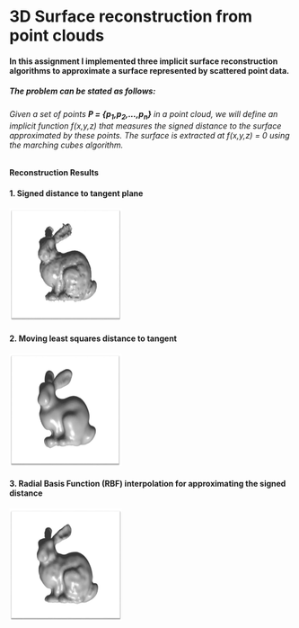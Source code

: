 # 3D Surface reconstruction from point clouds

#### In this assignment I implemented three implicit surface reconstruction algorithms to approximate a surface represented by scattered point data. 

##### The problem can be stated as follows:
###### Given a set of points **P = {p<sub>1</sub>,p<sub>2</sub>,...,p<sub>n</sub>}** in a point cloud, we will define an implicit function f(x,y,z) that measures the signed distance to the surface approximated by these points. The surface is extracted at f(x,y,z) = 0 using the marching cubes algorithm.

#### Reconstruction Results

#### 1. Signed distance to tangent plane
<img src="./imgs/1.png" width="200" height="200" />

#### 2. Moving least squares distance to tangent
<img src="./imgs/2.png" width="200" height="200" />

#### 3. Radial Basis Function (RBF) interpolation for approximating the signed distance
<img src="./imgs/3.png" width="200" height="200" />
